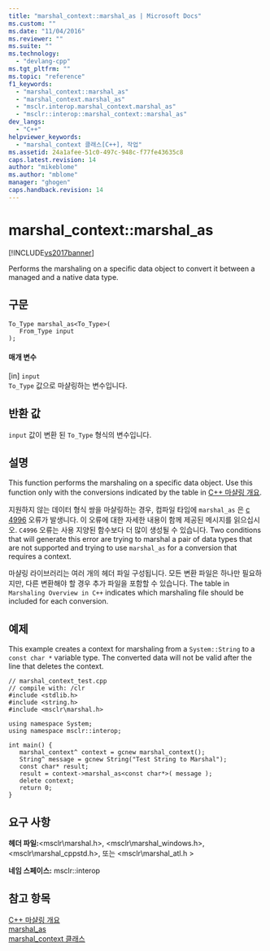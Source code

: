 ```yaml
---
title: "marshal_context::marshal_as | Microsoft Docs"
ms.custom: ""
ms.date: "11/04/2016"
ms.reviewer: ""
ms.suite: ""
ms.technology: 
  - "devlang-cpp"
ms.tgt_pltfrm: ""
ms.topic: "reference"
f1_keywords: 
  - "marshal_context::marshal_as"
  - "marshal_context.marshal_as"
  - "msclr.interop.marshal_context.marshal_as"
  - "msclr::interop::marshal_context::marshal_as"
dev_langs: 
  - "C++"
helpviewer_keywords: 
  - "marshal_context 클래스[C++], 작업"
ms.assetid: 24a1afee-51c0-497c-948c-f77fe43635c8
caps.latest.revision: 14
author: "mikeblome"
ms.author: "mblome"
manager: "ghogen"
caps.handback.revision: 14
---
```

# marshal_context::marshal_as
[!INCLUDE[vs2017banner](../assembler/inline/includes/vs2017banner.md)]

Performs the marshaling on a specific data object to convert it between a managed and a native data type.  
  
## 구문  
  
```  
To_Type marshal_as<To_Type>(  
   From_Type input   
);  
```  
  
#### 매개 변수  
 \[in\] `input`  
 `To_Type`  값으로 마샬링하는 변수입니다.  
  
## 반환 값  
 `input` 값이 변환 된  `To_Type` 형식의 변수입니다.  
  
## 설명  
 This function performs the marshaling on a specific data object.  Use this function only with the conversions indicated by the table in [C\+\+ 마샬링 개요](../dotnet/overview-of-marshaling-in-cpp.md).  
  
 지원하지 않는 데이터 형식 쌍을 마샬링하는 경우, 컴파일 타임에  `marshal_as` 은 [c 4996](../error-messages/compiler-warnings/compiler-warning-level-3-c4996.md) 오류가 발생니다.  이 오류에 대한 자세한 내용이 함께 제공된 메시지를 읽으십시오.   `C4996` 오류는 사용 지양된 함수보다 더 많이 생성될 수 있습니다.  Two conditions that will generate this error are trying to marshal a pair of data types that are not supported and trying to use `marshal_as` for a conversion that requires a context.  
  
 마샬링 라이브러리는 여러 개의 헤더 파일 구성됩니다.  모든 변환 파일은 하나만 필요하지만, 다른 변환해야 할 경우 추가 파일을 포함할 수 있습니다.  The table in `Marshaling Overview in C++` indicates which marshaling file should be included for each conversion.  
  
## 예제  
 This example creates a context for marshaling from a `System::String` to a `const char *` variable type.  The converted data will not be valid after the line that deletes the context.  
  
```  
// marshal_context_test.cpp  
// compile with: /clr  
#include <stdlib.h>  
#include <string.h>  
#include <msclr\marshal.h>  
  
using namespace System;  
using namespace msclr::interop;  
  
int main() {  
   marshal_context^ context = gcnew marshal_context();  
   String^ message = gcnew String("Test String to Marshal");  
   const char* result;  
   result = context->marshal_as<const char*>( message );  
   delete context;  
   return 0;  
}  
```  
  
## 요구 사항  
 **헤더 파일:**\<msclr\\marshal.h\>, \<msclr\\marshal\_windows.h\>, \<msclr\\marshal\_cppstd.h\>, 또는 \<msclr\\marshal\_atl.h \>  
  
 **네임 스페이스:** msclr::interop  
  
## 참고 항목  
 [C\+\+ 마샬링 개요](../dotnet/overview-of-marshaling-in-cpp.md)   
 [marshal\_as](../dotnet/marshal-as.md)   
 [marshal\_context 클래스](../dotnet/marshal-context-class.md)